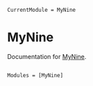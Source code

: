 ```@meta
CurrentModule = MyNine
```

# MyNine

Documentation for [MyNine](https://github.com/flobest/MyNine.jl).

```@index
```

```@autodocs
Modules = [MyNine]
```
